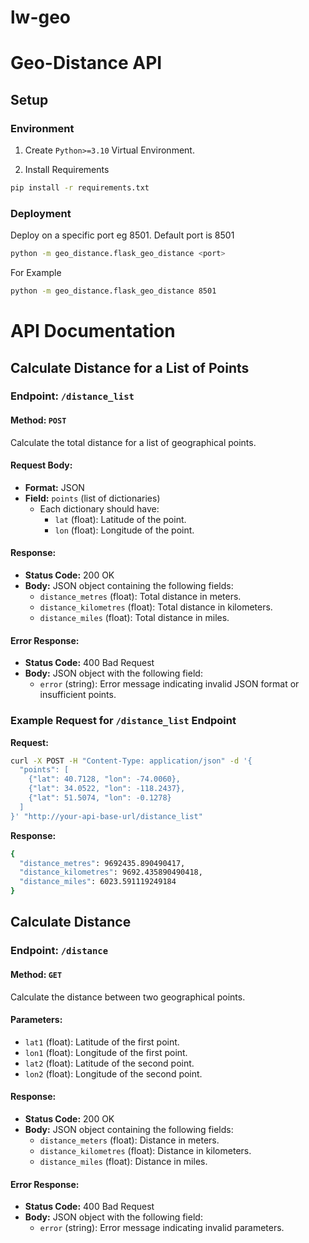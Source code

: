 # lw-geo

# Geo-Distance API

## Setup
### Environment

1. Create `Python>=3.10` Virtual Environment.


2. Install Requirements
```bash
pip install -r requirements.txt
```

### Deployment
Deploy on a specific port eg 8501. Default port is 8501

```bash
python -m geo_distance.flask_geo_distance <port>
```

For Example
```bash
python -m geo_distance.flask_geo_distance 8501
```

# API Documentation
## Calculate Distance for a List of Points
### Endpoint: `/distance_list`
#### Method: `POST`

Calculate the total distance for a list of geographical points.

#### Request Body:
- **Format:** JSON
- **Field:** `points` (list of dictionaries)
  - Each dictionary should have:
    - `lat` (float): Latitude of the point.
    - `lon` (float): Longitude of the point.

#### Response:
- **Status Code:** 200 OK
- **Body:** JSON object containing the following fields:
  - `distance_metres` (float): Total distance in meters.
  - `distance_kilometres` (float): Total distance in kilometers.
  - `distance_miles` (float): Total distance in miles.

#### Error Response:
- **Status Code:** 400 Bad Request
- **Body:** JSON object with the following field:
  - `error` (string): Error message indicating invalid JSON format or insufficient points.

### Example Request for `/distance_list` Endpoint

**Request:**
```bash
curl -X POST -H "Content-Type: application/json" -d '{
  "points": [
    {"lat": 40.7128, "lon": -74.0060},
    {"lat": 34.0522, "lon": -118.2437},
    {"lat": 51.5074, "lon": -0.1278}
  ]
}' "http://your-api-base-url/distance_list"

```
**Response:**
```bash
{
  "distance_metres": 9692435.890490417,
  "distance_kilometres": 9692.435890490418,
  "distance_miles": 6023.591119249184
}
```

## Calculate Distance
### Endpoint: `/distance`
#### Method: `GET`

Calculate the distance between two geographical points.

#### Parameters:
- `lat1` (float): Latitude of the first point.
- `lon1` (float): Longitude of the first point.
- `lat2` (float): Latitude of the second point.
- `lon2` (float): Longitude of the second point.

#### Response:
- **Status Code:** 200 OK
- **Body:** JSON object containing the following fields:
  - `distance_meters` (float): Distance in meters.
  - `distance_kilometres` (float): Distance in kilometers.
  - `distance_miles` (float): Distance in miles.

#### Error Response:
- **Status Code:** 400 Bad Request
- **Body:** JSON object with the following field:
  - `error` (string): Error message indicating invalid parameters.

